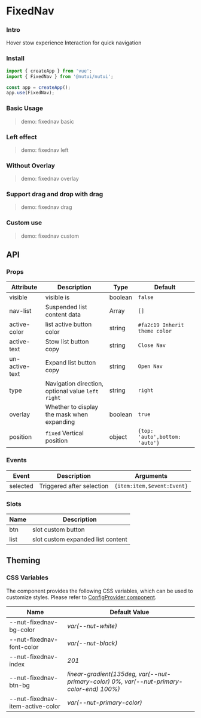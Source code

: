 # FixedNav

### Intro

Hover stow experience Interaction for quick navigation

### Install

```js
import { createApp } from 'vue';
import { FixedNav } from '@nutui/nutui';

const app = createApp();
app.use(FixedNav);
```

### Basic Usage

> demo: fixednav basic

### Left effect

> demo: fixednav left

### Without Overlay

> demo: fixednav overlay

### Support drag and drop with drag

> demo: fixednav drag

### Custom use

> demo: fixednav custom

## API

### Props

| Attribute | Description | Type | Default |
| --- | --- | --- | --- |
| visible | visible is | boolean | `false` |
| nav-list | Suspended list content data | Array | `[]` |
| active-color | list active button color | string | `#fa2c19 Inherit theme color` |
| active-text | Stow list button copy | string | `Close Nav` |
| un-active-text | Expand list button copy | string | `Open Nav ` |
| type | Navigation direction, optional value `left` `right` | string | `right` |
| overlay | Whether to display the mask when expanding | boolean | `true` |
| position | `fixed` Vertical position | object | `{top: 'auto',bottom: 'auto'}` |

### Events

| Event | Description | Arguments |
| --- | --- | --- |
| selected | Triggered after selection | `{item:item,$event:Event}` |

### Slots

| Name | Description |
| --- | --- |
| btn | slot custom button |
| list | slot custom expanded list content |

## Theming

### CSS Variables

The component provides the following CSS variables, which can be used to customize styles. Please refer to [ConfigProvider component](#/en-US/component/configprovider).

| Name | Default Value |
| --- | --- |
| --nut-fixednav-bg-color | _var(--nut-white)_ |
| --nut-fixednav-font-color | _var(--nut-black)_ |
| --nut-fixednav-index | _201_ |
| --nut-fixednav-btn-bg | _linear-gradient(135deg, var(--nut-primary-color) 0%, var(--nut-primary-color-end) 100%)_ |
| --nut-fixednav-item-active-color | _var(--nut-primary-color)_ |
